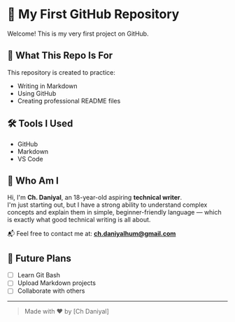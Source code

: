 
# 🚀 My First GitHub Repository

Welcome! This is my very first project on GitHub.

## 📘 What This Repo Is For

This repository is created to practice:

- Writing in Markdown
- Using GitHub
- Creating professional README files

## 🛠 Tools I Used

- GitHub
- Markdown
- VS Code 

## 📁 Who Am I
Hi, I'm **Ch. Daniyal**, an 18-year-old aspiring **technical writer**.  
I'm just starting out, but I have a strong ability to understand complex concepts and explain them in simple, beginner-friendly language — which is exactly what good technical writing is all about.

📬 Feel free to contact me at: **ch.daniyalhum@gmail.com**


## 📌 Future Plans

- [ ] Learn Git Bash
- [ ] Upload Markdown projects
- [ ] Collaborate with others

---

> Made with ❤️ by [Ch Daniyal]